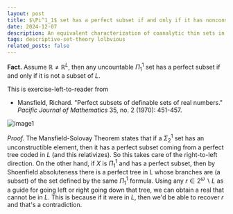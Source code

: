 ```yaml
---
layout: post
title: $\Pi^1_1$ set has a perfect subset if and only if it has nonconstructible element
date: 2024-12-07
description: An equivalent characterization of coanalytic thin sets in terms of constructibility
tags: descriptive-set-theory lolbvious
related_posts: false
---
```


**Fact.** Assume $\mathbb{R}\neq \mathbb{R}^L$, then any uncountable $\Pi^1_1$ set has a perfect subset if and only if it is not a subset of $L$.

This is exercise-left-to-reader from

- Mansfield, Richard. "Perfect subsets of definable sets of real numbers." *Pacific Journal of Mathematics* 35, no. 2 (1970): 451-457.

![image1](/assets/img/2024-12-07-post/Mansfield-PSP.png)

*Proof.* The Mansfield-Solovay Theorem states that if a $\Sigma^1_2$ set has an unconstructible element, then it has a perfect subset coming from a perfect tree coded in $L$ (and this relativizes). So this takes care of the right-to-left direction. On the other hand, if $X$ is $\Pi^1_1$ and has a perfect subset, then by Shoenfield absoluteness there is a perfect tree in $L$ whose branches are (a subset) of the set defined by the same $\Pi^1_1$ formula. Using any $r\in 2^\omega \smallsetminus L$ as a guide for going left or right going down that tree, we can obtain a real that cannot be in $L$. This is because if it were in $L$, then we'd be able to recover $r$ and that's a contradiction. 